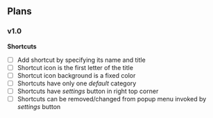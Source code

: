 ## Plans

### v1.0

**Shortcuts**

- [ ] Add shortcut by specifying its name and title
- [ ] Shortcut icon is the first letter of the title
- [ ] Shortcut icon background is a fixed color
- [ ] Shortcuts have only one _default_ category
- [ ] Shortcuts have _settings_ button in right top corner
- [ ] Shortcuts can be removed/changed from popup menu invoked by _settings_ button
